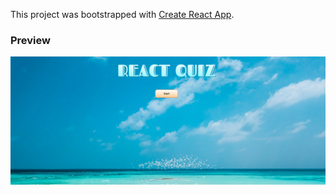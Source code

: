 This project was bootstrapped with [Create React App](https://github.com/facebook/create-react-app).

### Preview

![Preview](preview.png)